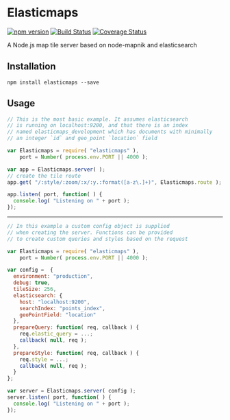 Elasticmaps
=========

[![npm version](https://badge.fury.io/js/elasticmaps.svg)](http://badge.fury.io/js/elasticmaps) [![Build Status](https://travis-ci.org/inaturalist/elasticmaps.svg?branch=master)](https://travis-ci.org/inaturalist/elasticmaps) [![Coverage Status](https://coveralls.io/repos/inaturalist/elasticmaps/badge.svg?branch=master)](https://coveralls.io/r/inaturalist/elasticmaps?branch=master)

A Node.js map tile server based on node-mapnik and elasticsearch

Installation
-------
```
npm install elasticmaps --save
```

Usage
-----
```js
// This is the most basic example. It assumes elasticsearch
// is running on localhost:9200, and that there is an index
// named elasticmaps_development which has documents with minimally
// an integer `id` and geo_point `location` field

var Elasticmaps = require( "elasticmaps" ),
    port = Number( process.env.PORT || 4000 );

var app = Elasticmaps.server( );
// create the tile route
app.get( "/:style/:zoom/:x/:y.:format([a-z\.]+)", Elasticmaps.route );

app.listen( port, function( ) {
  console.log( "Listening on " + port );
});
```

----

```js
// In this example a custom config object is supplied
// when creating the server. Functions can be provided
// to create custom queries and styles based on the request

var Elasticmaps = require( "elasticmaps" ),
    port = Number( process.env.PORT || 4000 );

var config =  {
  environment: "production",
  debug: true,
  tileSize: 256,
  elasticsearch: {
    host: "localhost:9200",
    searchIndex: "points_index",
    geoPointField: "location"
  },
  prepareQuery: function( req, callback ) {
    req.elastic_query = ...;
    callback( null, req );
  },
  prepareStyle: function( req, callback ) {
    req.style = ...;
    callback( null, req );
  }
};

var server = Elasticmaps.server( config );
server.listen( port, function( ) {
  console.log( "Listening on " + port );
});
```

